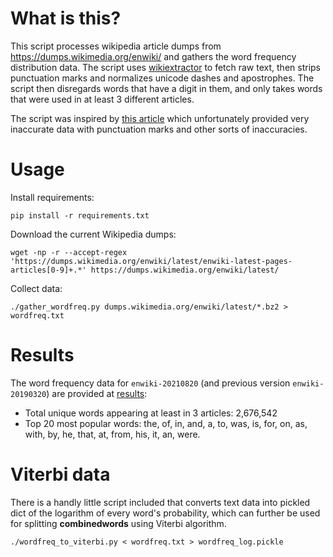 # What is this?

This script processes wikipedia article dumps from https://dumps.wikimedia.org/enwiki/ and gathers the word frequency distribution data. The script uses [wikiextractor](https://github.com/attardi/wikiextractor) to fetch raw text, then strips punctuation marks and normalizes unicode dashes and apostrophes. The script then disregards words that have a digit in them, and only takes words that were used in at least 3 different articles.

The script was inspired by [this article](http://imonad.com/seo/wikipedia-word-frequency-list/) which unfortunately provided very inaccurate data with punctuation marks and other sorts of inaccuracies.

# Usage

Install requirements:

    pip install -r requirements.txt

Download the current Wikipedia dumps:

    wget -np -r --accept-regex 'https://dumps.wikimedia.org/enwiki/latest/enwiki-latest-pages-articles[0-9]+.*' https://dumps.wikimedia.org/enwiki/latest/
    
Collect data:
    
    ./gather_wordfreq.py dumps.wikimedia.org/enwiki/latest/*.bz2 > wordfreq.txt

# Results

The word frequency data for `enwiki-20210820` (and previous version `enwiki-20190320`) are provided at [results](results):

* Total unique words appearing at least in 3 articles: 2,676,542
* Top 20 most popular words: the, of, in, and, a, to, was, is, for, on, as, with, by, he, that, at, from, his, it, an, were.

# Viterbi data

There is a handly little script included that converts text data into pickled dict of the logarithm of every word's probability, which can further be used for splitting **combinedwords** using Viterbi algorithm.

    ./wordfreq_to_viterbi.py < wordfreq.txt > wordfreq_log.pickle
